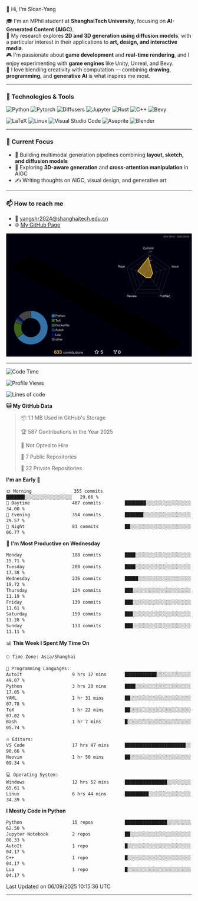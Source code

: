 👋 Hi, I'm Sloan-Yang

🎓 I'm an MPhil student at **ShanghaiTech University**, focusing on **AI-Generated Content (AIGC)**.  
🧠 My research explores **2D and 3D generation using diffusion models**, with a particular interest in their applications to **art, design, and interactive media**.  
🎮 I'm passionate about **game development** and **real-time rendering**, and I enjoy experimenting with **game engines** like Unity, Unreal, and Bevy.  
🎨 I love blending creativity with computation — combining **drawing**, **programming**, and **generative AI** is what inspires me most.

---

### 🧰 Technologies & Tools

![Python](https://img.shields.io/badge/python-%233776AB.svg?style=for-the-badge&logo=python&logoColor=white)
![Pytorch](https://img.shields.io/badge/pytorch-%23EE4C2C.svg?style=for-the-badge&logo=pytorch&logoColor=white)
![Diffusers](https://img.shields.io/badge/diffusers-HuggingFace-yellow?style=for-the-badge&logo=huggingface&logoColor=black)
![Jupyter](https://img.shields.io/badge/Jupyter-%23F37626.svg?style=for-the-badge&logo=Jupyter&logoColor=white)
![Rust](https://img.shields.io/badge/Rust-%23000000.svg?style=for-the-badge&logo=rust&logoColor=white)
![C++](https://img.shields.io/badge/C++-%2300599C.svg?style=for-the-badge&logo=c%2B%2B&logoColor=white)
![Bevy](https://img.shields.io/badge/Bevy-000000.svg?style=for-the-badge&logo=bevy&logoColor=white)

![LaTeX](https://img.shields.io/badge/LaTeX-47A141?style=for-the-badge&logo=latex&logoColor=white)
![Linux](https://img.shields.io/badge/Linux-FCC624?style=for-the-badge&logo=linux&logoColor=black)
![Visual Studio Code](https://img.shields.io/badge/VSCode-0078d7.svg?style=for-the-badge&logo=visual-studio-code&logoColor=white)
![Aseprite](https://img.shields.io/badge/Aseprite-FFFFFF?style=for-the-badge&logo=Aseprite&logoColor=%237D929E)
![Blender](https://img.shields.io/badge/Blender-F5792A?style=for-the-badge&logo=blender&logoColor=white)

---

### 🔭 Current Focus

- 🎨 Building multimodal generation pipelines combining **layout, sketch, and diffusion models**
- 🧪 Exploring **3D-aware generation** and **cross-attention manipulation** in AIGC
- ✍️ Writing thoughts on AIGC, visual design, and generative art

---

### 📫 How to reach me

- 📧 <a href="mailto:yangshr2024@shanghaitech.edu.cn">yangshr2024@shanghaitech.edu.cn</a>
- 🌐 [My GitHub Page](https://sloan-yang.github.io)  



![3D Profile](https://raw.githubusercontent.com/Sloan-Yang/Sloan-Yang/main/profile-3d-contrib/profile-night-rainbow.svg)

---


<!--START_SECTION:waka-->
![Code Time](http://img.shields.io/badge/Code%20Time-517%20hrs%2058%20mins-blue)

![Profile Views](http://img.shields.io/badge/Profile%20Views-0-blue)

![Lines of code](https://img.shields.io/badge/From%20Hello%20World%20I%27ve%20Written-2.1%20million%20lines%20of%20code-blue)

**🐱 My GitHub Data** 

> 📦 1.1 MB Used in GitHub's Storage 
 > 
> 🏆 587 Contributions in the Year 2025
 > 
> 🚫 Not Opted to Hire
 > 
> 📜 7 Public Repositories 
 > 
> 🔑 22 Private Repositories 
 > 
**I'm an Early 🐤** 

```text
🌞 Morning                355 commits         ███████░░░░░░░░░░░░░░░░░░   29.66 % 
🌆 Daytime                407 commits         ████████░░░░░░░░░░░░░░░░░   34.00 % 
🌃 Evening                354 commits         ███████░░░░░░░░░░░░░░░░░░   29.57 % 
🌙 Night                  81 commits          ██░░░░░░░░░░░░░░░░░░░░░░░   06.77 % 
```
📅 **I'm Most Productive on Wednesday** 

```text
Monday                   188 commits         ████░░░░░░░░░░░░░░░░░░░░░   15.71 % 
Tuesday                  208 commits         ████░░░░░░░░░░░░░░░░░░░░░   17.38 % 
Wednesday                236 commits         █████░░░░░░░░░░░░░░░░░░░░   19.72 % 
Thursday                 134 commits         ███░░░░░░░░░░░░░░░░░░░░░░   11.19 % 
Friday                   139 commits         ███░░░░░░░░░░░░░░░░░░░░░░   11.61 % 
Saturday                 159 commits         ███░░░░░░░░░░░░░░░░░░░░░░   13.28 % 
Sunday                   133 commits         ███░░░░░░░░░░░░░░░░░░░░░░   11.11 % 
```


📊 **This Week I Spent My Time On** 

```text
🕑︎ Time Zone: Asia/Shanghai

💬 Programming Languages: 
AutoIt                   9 hrs 37 mins       ████████████░░░░░░░░░░░░░   49.07 % 
Python                   3 hrs 20 mins       ████░░░░░░░░░░░░░░░░░░░░░   17.05 % 
YAML                     1 hr 31 mins        ██░░░░░░░░░░░░░░░░░░░░░░░   07.78 % 
TeX                      1 hr 22 mins        ██░░░░░░░░░░░░░░░░░░░░░░░   07.02 % 
Bash                     1 hr 7 mins         █░░░░░░░░░░░░░░░░░░░░░░░░   05.74 % 

🔥 Editors: 
VS Code                  17 hrs 47 mins      ███████████████████████░░   90.66 % 
Neovim                   1 hr 50 mins        ██░░░░░░░░░░░░░░░░░░░░░░░   09.34 % 

💻 Operating System: 
Windows                  12 hrs 52 mins      ████████████████░░░░░░░░░   65.61 % 
Linux                    6 hrs 44 mins       █████████░░░░░░░░░░░░░░░░   34.39 % 
```

**I Mostly Code in Python** 

```text
Python                   15 repos            ████████████████░░░░░░░░░   62.50 % 
Jupyter Notebook         2 repos             ██░░░░░░░░░░░░░░░░░░░░░░░   08.33 % 
AutoIt                   1 repo              █░░░░░░░░░░░░░░░░░░░░░░░░   04.17 % 
C++                      1 repo              █░░░░░░░░░░░░░░░░░░░░░░░░   04.17 % 
Lua                      1 repo              █░░░░░░░░░░░░░░░░░░░░░░░░   04.17 % 
```




 Last Updated on 06/09/2025 10:15:36 UTC
<!--END_SECTION:waka-->

---





